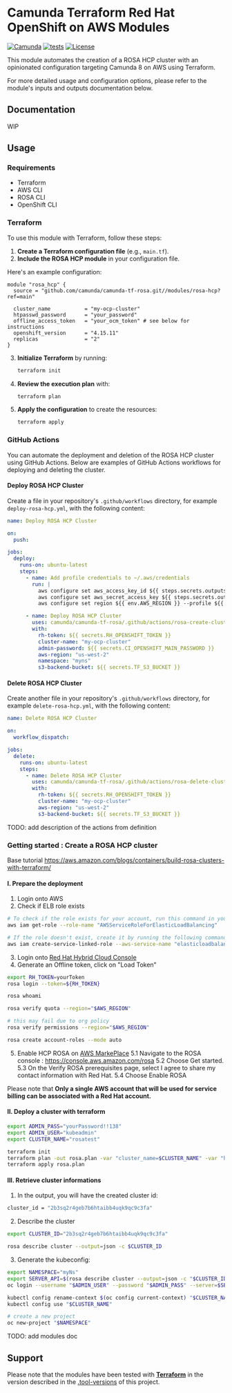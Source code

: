 # Camunda Terraform Red Hat OpenShift on AWS Modules

[![Camunda](https://img.shields.io/badge/Camunda-FC5D0D)](https://www.camunda.com/)
[![tests](https://github.com/camunda/camunda-tf-rosa/actions/workflows/tests.yml/badge.svg?branch=main)](https://github.com/camunda/camunda-tf-rosa/actions/workflows/tests.yml)
[![License](https://img.shields.io/github/license/camunda/camunda-tf-rosa)](LICENSE)

This module automates the creation of a ROSA HCP cluster with an opinionated configuration targeting Camunda 8 on AWS using Terraform.

For more detailed usage and configuration options, please refer to the module's inputs and outputs documentation below.

## Documentation

WIP

## Usage

### Requirements

* Terraform
* AWS CLI
* ROSA CLI
* OpenShift CLI

### Terraform

To use this module with Terraform, follow these steps:

1. **Create a Terraform configuration file** (e.g., `main.tf`).
2. **Include the ROSA HCP module** in your configuration file.

Here's an example configuration:

```hcl
module "rosa_hcp" {
  source = "github.com/camunda/camunda-tf-rosa.git//modules/rosa-hcp?ref=main"

  cluster_name           = "my-ocp-cluster"
  htpasswd_password      = "your_password"
  offline_access_token   = "your_ocm_token" # see below for instructions
  openshift_version      = "4.15.11"
  replicas               = "2"
}
```

3. **Initialize Terraform** by running:
    ```sh
    terraform init
    ```

4. **Review the execution plan** with:
    ```sh
    terraform plan
    ```

5. **Apply the configuration** to create the resources:
    ```sh
    terraform apply
    ```

### GitHub Actions

You can automate the deployment and deletion of the ROSA HCP cluster using GitHub Actions. Below are examples of GitHub Actions workflows for deploying and deleting the cluster.

#### Deploy ROSA HCP Cluster

Create a file in your repository's `.github/workflows` directory, for example `deploy-rosa-hcp.yml`, with the following content:

```yaml
name: Deploy ROSA HCP Cluster

on:
  push:

jobs:
  deploy:
    runs-on: ubuntu-latest
    steps:
      - name: Add profile credentials to ~/.aws/credentials
        run: |
          aws configure set aws_access_key_id ${{ steps.secrets.outputs.AWS_ACCESS_KEY }} --profile ${{ env.AWS_PROFILE }}
          aws configure set aws_secret_access_key ${{ steps.secrets.outputs.AWS_SECRET_KEY }} --profile ${{ env.AWS_PROFILE }}
          aws configure set region ${{ env.AWS_REGION }} --profile ${{ env.AWS_PROFILE }}

      - name: Deploy ROSA HCP Cluster
        uses: camunda/camunda-tf-rosa/.github/actions/rosa-create-cluster@main
        with:
          rh-token: ${{ secrets.RH_OPENSHIFT_TOKEN }}
          cluster-name: "my-ocp-cluster"
          admin-password: ${{ secrets.CI_OPENSHIFT_MAIN_PASSWORD }}
          aws-region: "us-west-2"
          namespace: "myns"
          s3-backend-bucket: ${{ secrets.TF_S3_BUCKET }}
```

#### Delete ROSA HCP Cluster

Create another file in your repository's `.github/workflows` directory, for example `delete-rosa-hcp.yml`, with the following content:

```yaml
name: Delete ROSA HCP Cluster

on:
  workflow_dispatch:

jobs:
  delete:
    runs-on: ubuntu-latest
    steps:
      - name: Delete ROSA HCP Cluster
        uses: camunda/camunda-tf-rosa/.github/actions/rosa-delete-cluster@main
        with:
          rh-token: ${{ secrets.RH_OPENSHIFT_TOKEN }}
          cluster-name: "my-ocp-cluster"
          aws-region: "us-west-2"
          s3-backend-bucket: ${{ secrets.TF_S3_BUCKET }}
```

TODO: add description of the actions from definition


### Getting started : Create a ROSA HCP cluster

Base tutorial https://aws.amazon.com/blogs/containers/build-rosa-clusters-with-terraform/

#### I. Prepare the deployment

1. Login onto AWS
2. Check if ELB role exists
```bash
# To check if the role exists for your account, run this command in your terminal:
aws iam get-role --role-name "AWSServiceRoleForElasticLoadBalancing"

# If the role doesn't exist, create it by running the following command:
aws iam create-service-linked-role --aws-service-name "elasticloadbalancing.amazonaws.com"

```
3. Login onto [Red Hat Hybrid Cloud Console](https://console.redhat.com/openshift/token)
4. Generate an Offline token, click on "Load Token"
```bash
export RH_TOKEN=yourToken
rosa login --token=${RH_TOKEN}

rosa whoami

rosa verify quota --region="$AWS_REGION"

# this may fail due to org policy
rosa verify permissions --region="$AWS_REGION"

rosa create account-roles --mode auto
```
5. Enable HCP ROSA on [AWS MarkePlace](https://docs.openshift.com/rosa/cloud_experts_tutorials/cloud-experts-rosa-hcp-activation-and-account-linking-tutorial.html)
    5.1 Navigate to the ROSA console : https://console.aws.amazon.com/rosa
    5.2 Choose Get started.
    5.3 On the Verify ROSA prerequisites page, select I agree to share my contact information with Red Hat.
    5.4 Choose Enable ROSA

Please note that **Only a single AWS account that will be used for service billing can be associated with a Red Hat account.**

#### II. Deploy a cluster with terraform

```bash
export ADMIN_PASS="yourPassword!!138"
export ADMIN_USER="kubeadmin"
export CLUSTER_NAME="rosatest"

terraform init
terraform plan -out rosa.plan -var "cluster_name=$CLUSTER_NAME" -var "htpasswd_password=$ADMIN_PASS" -var "htpasswd_username=$ADMIN_USER" -var "offline_access_token=$RH_TOKEN"
terraform apply rosa.plan
```

#### III. Retrieve cluster informations

1. In the output, you will have the created cluster id:
```bash
cluster_id = "2b3sq2r4geb7b6htaibb4uqk9qc9c3fa"
```
2. Describe the cluster
```bash
export CLUSTER_ID="2b3sq2r4geb7b6htaibb4uqk9qc9c3fa"

rosa describe cluster --output=json -c $CLUSTER_ID
```
3. Generate the kubeconfig:
```bash
export NAMESPACE="myNs"
export SERVER_API=$(rosa describe cluster --output=json -c "$CLUSTER_ID" | jq -r '.api.url')
oc login --username "$ADMIN_USER" --password "$ADMIN_PASS" --server=$SERVER_API

kubectl config rename-context $(oc config current-context) "$CLUSTER_NAME"
kubectl config use "$CLUSTER_NAME"

# create a new project
oc new-project "$NAMESPACE"
```

TODO: add modules doc

## Support

Please note that the modules have been tested with **[Terraform](https://github.com/hashicorp/terraform)** in the version described in the [.tool-versions](./.tool-versions) of this project.
